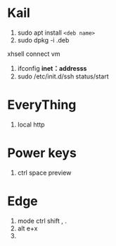 # Kail

1. sudo apt install `<deb name>`
2. sudo dpkg -i .deb

xhsell connect vm

1. ifconfig **inet：addresss**
2. sudo /etc/init.d/ssh status/start

# EveryThing

1. local http

# Power keys

1. ctrl space preview

# Edge

1. mode ctrl shift , .
2. alt e+x
3.
